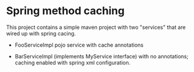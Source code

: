# Spring method caching

This project contains a simple maven project with two "services" that are wired up with
spring cacing.

- FooServiceImpl pojo service with cache annotations

- BarServiceImpl (implements MyService interface) with no annotations; caching enabled with spring xml configuration.
